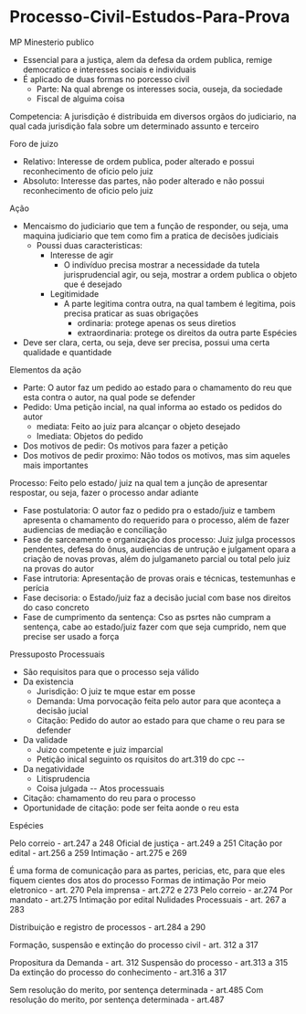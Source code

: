 # Processo-Civil-Estudos-Para-Prova

MP
Minesterio publico
- Essencial para a justiça, alem da defesa da ordem publica, remige democratico e interesses sociais e individuais
- É aplicado de duas formas no porcesso civil
  - Parte: Na qual abrenge os interesses socia, ouseja, da sociedade
  - Fiscal de alguima coisa
  
Competencia: A jurisdição é distribuida em diversos orgãos do judiciario, na qual cada jurisdição fala sobre um determinado assunto e terceiro

Foro de juizo
- Relativo: Interesse de ordem publica, poder alterado e possui reconhecimento de oficio pelo juiz
- Absoluto: Interesse das partes, não poder alterado e não possui reconhecimento de oficio pelo juiz

Ação
- Mencaismo do judiciario que tem a função de responder, ou seja, uma maquina judiciario que tem como fim a pratica de decisões judiciais
  - Poussi duas caracteristicas:
    - Interesse de agir
      - O indivíduo precisa mostrar a necessidade da tutela jurisprudencial agir, ou seja, mostrar a ordem publica o objeto que é desejado
    - Legitimidade
      - A parte legitima contra outra, na qual tambem é legitima, pois precisa praticar as suas obrigações
        - ordinaria: protege apenas os seus diretios
        - extraordinaria: protege os direitos da outra parte
 Espécies
 - Deve ser clara, certa, ou seja, deve ser precisa, possui uma certa qualidade e quantidade

Elementos da ação 
- Parte: O autor faz um pedido ao estado para o chamamento do reu que esta contra o autor, na qual pode se defender
- Pedido: Uma petição incial, na qual informa ao estado os pedidos do autor
  - mediata: Feito ao juiz para alcançar o objeto desejado
  - Imediata: Objetos do pedido
- Dos motivos de pedir: Os motivos para fazer a petição
- Dos motivos de pedir proximo: Não todos os motivos, mas sim aqueles mais importantes

Processo: Feito pelo estado/ juiz na qual tem a junção de apresentar respostar, ou seja, fazer o processo andar adiante
- Fase postulatoria: O autor faz o pedido pra o estado/juiz e tambem apresenta o chamamento do requerido para o processo, além de fazer audiencias de mediação e conciliação 
- Fase de sarceamento e organização dos processo: Juiz julga processos pendentes, defesa do ônus, audiencias de untrução e julgament opara a criação de novas provas, além do julgamaneto parcial ou total pelo juiz na provas do autor
- Fase intrutoria: Apresentação de provas orais e técnicas, testemunhas e perícia 
- Fase decisoria: o Estado/juiz faz a decisão jucial com base nos direitos do caso concreto
- Fase de cumprimento da sentença: Cso as psrtes não cumpram a sentença, cabe ao estado/juiz fazer com que seja cumprido, nem que precise ser usado a força

Pressuposto Processuais
- São requisitos para que o processo seja válido 
- Da existencia
  - Jurisdição: O juiz te mque estar em posse
  - Demanda: Uma porvocação feita pelo autor para que aconteça a decisão jucial
  - Citação: Pedido do autor ao estado para que chame o reu para se defender
- Da validade
  - Juizo competente e juiz imparcial
  - Petição inical seguinto os rquisitos do art.319 do cpc
  --
- Da negatividade
  - Litisprudencia
  - Coisa julgada
  --
Atos processuais
- Citação: chamamento do reu para o processo
- Oportunidade de citação: pode ser feita aonde o reu esta
 
Espécies

Pelo correio - art.247 a 248
Oficial de justiça - art.249 a 251
Citaçâo por edital - art.256 a 259
Intimação - art.275 e 269

É uma forma de comunicaçâo para as partes, pericias, etc, para que eles fiquem cientes dos atos do processo
Formas de intimação
Por meio eletronico - art. 270
Pela imprensa - art.272 e 273
Pelo correio - ar.274
Por mandato - art.275
Intimação por edital
Nulidades Processuais - art. 267 a 283

Distribuição e registro de processos - art.284 a 290

Formaçâo, suspensâo e extinçâo do processo civil - art. 312 a 317

Propositura da Demanda - art. 312
Suspensão do processo - art.313 a 315
Da extinçâo do processo do conhecimento - art.316 a 317

Sem resolução do merito, por sentença determinada - art.485
Com resolução do merito, por sentença determinada - art.487



  




